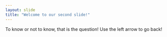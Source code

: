 ```yaml
---
layout: slide
title: "Welcome to our second slide!"
---
```

To know or not to know, that is the question!
Use the left arrow to go back!
